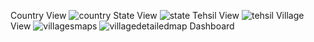 Country View
![country](https://github.com/sahilpawar58/Dashboard/assets/63465844/5323a5fb-c3e2-4bcb-9b76-dc671c7458ea)
State View
![state](https://github.com/sahilpawar58/Dashboard/assets/63465844/87b5b18a-ed9c-41cc-8663-b32ba38d3ebd)
Tehsil View
![tehsil](https://github.com/sahilpawar58/Dashboard/assets/63465844/4369bcd1-c8c6-4b08-bba8-ee127a195da3)
Village View
![villagesmaps](https://github.com/sahilpawar58/Dashboard/assets/63465844/7847261e-26e3-4a3b-b1db-47d583db50f0)
![villagedetailedmap](https://github.com/sahilpawar58/Dashboard/assets/63465844/850ea5eb-11f2-42b0-977e-8dcdb2aebb3f)
Dashboard
